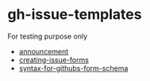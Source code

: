 # gh-issue-templates

For testing purpose only

- [announcement](https://github.blog/changelog/2021-06-23-issues-forms-beta-for-public-repositories/)
- [creating-issue-forms](https://docs.github.com/en/communities/using-templates-to-encourage-useful-issues-and-pull-requests/configuring-issue-templates-for-your-repository#creating-issue-forms)
- [syntax-for-githubs-form-schema](https://docs.github.com/en/communities/using-templates-to-encourage-useful-issues-and-pull-requests/syntax-for-githubs-form-schema)
